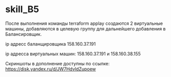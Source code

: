 # skill_B5
После выполнения команды terraform applay создаются 2 виртуальные машины, добавляются в целевую группу для дальнейшего добавления в Балансировщик.

ip адресс баланщировщика 158.160.37.191

ip адресса виртуальных машин: 158.160.37.191 и 158.160.38.155

Скриншоты в дополнение доступны по ссылке: https://disk.yandex.ru/d/JW7HdvldZupoew
